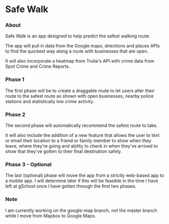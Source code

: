 <h1>Safe Walk</h1>

<h3>About</h3>

Safe Walk is an app designed to help predict the safest walking route.

The app will pull in data from the Google maps, directions and places APIs to find the quickest way along a route with businesses that are open. 

It will also incorporate a heatmap from Trulia's API with crime data from Spot Crime and Crime Reports.

<h3>Phase 1</h3>

The first phase will be to create a draggable route to let users alter their route to the safest route as shown with open businesses, nearby police stations and statistically low crime activity.

<h3>Phase 2</h3>

The second phase will automatically recommend the safest route to take.  

It will also include the addition of a new feature that allows the user to text or email their location to a friend or family member to show when they leave, where they're going and ability to check in when they've arrived to show that they've gotten to their final destination safely.

<h3>Phase 3 - Optional</h3>

The last (optional) phase will move the app from a strictly web-based app to a mobile app.  I will determine later if this will be feasible in the time I have left at gSchool once I have gotten through the first two phases.

<h3>Note</h3>
I am currently working on the google-map branch, not the master branch while I move from Mapbox to Google Maps.
